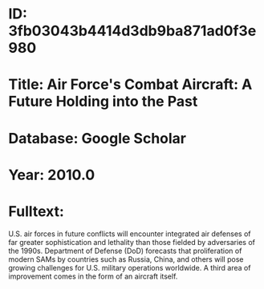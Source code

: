 # ID: 3fb03043b4414d3db9ba871ad0f3e980
# Title: Air Force's Combat Aircraft: A Future Holding into the Past
# Database: Google Scholar
# Year: 2010.0
# Fulltext:
U.S. air forces in future conflicts will encounter integrated air defenses of far greater sophistication and lethality than those fielded by adversaries of the 1990s.
Department of Defense (DoD) forecasts that proliferation of modern SAMs by countries such as Russia, China, and others will pose growing challenges for U.S. military operations worldwide.
A third area of improvement comes in the form of an aircraft itself.